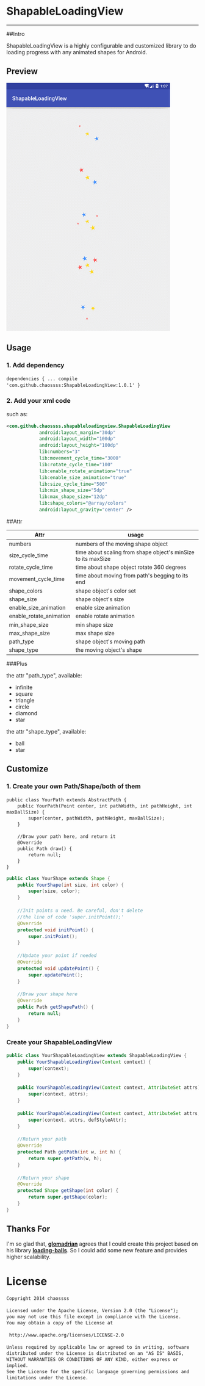 # ShapableLoadingView
----
##Intro

ShapableLoadingView is a highly configurable and customized library to do loading progress with any animated shapes for Android.

## Preview

![](snapshot.gif)

## Usage

### 1. Add dependency

`
dependencies {
    ...
    compile 'com.github.chaossss:ShapableLoadingView:1.0.1'
}
`

### 2. Add your xml code

such as:

```xml
<com.github.chaossss.shapableloadingview.ShapableLoadingView
            android:layout_margin="30dp"
            android:layout_width="100dp"
            android:layout_height="100dp"
            lib:numbers="3"
            lib:movement_cycle_time="3000"
            lib:rotate_cycle_time="100"
            lib:enable_rotate_animation="true"
            lib:enable_size_animation="true"
            lib:size_cycle_time="500"
            lib:min_shape_size="5dp"
            lib:max_shape_size="12dp"
            lib:shape_colors="@array/colors"
            android:layout_gravity="center" />
```

##Attr

| Attr | usage |
|---------|--------|
| numbers | numbers of the moving shape object |
| size_cycle_time | time about scaling from shape object's minSize to its maxSize |
| rotate_cycle_time | time about shape object rotate 360 degrees |
| movement_cycle_time | time about moving from path's begging to its end |
| shape_colors | shape object's color set |
| shape_size | shape object's size |
| enable_size_animation | enable size animation |
| enable_rotate_animation | enable rotate animation |
| min_shape_size | min shape size |
| max_shape_size | max shape size |
| path_type | shape object's moving path |
| shape_type | the moving object's shape |

###Plus

the attr "path_type", available:
-  infinite
-  square
-  triangle
-  circle
-  diamond
-  star
 
the attr "shape_type", available:
-  ball
-  star

## Customize

### 1. Create your own Path/Shape/both of them
```
public class YourPath extends AbstractPath {
    public YourPath(Point center, int pathWidth, int pathHeight, int maxBallSize) {
        super(center, pathWidth, pathHeight, maxBallSize);
    }

	//Draw your path here, and return it
    @Override
    public Path draw() {
        return null;
    }
}
```

```java
public class YourShape extends Shape {
    public YourShape(int size, int color) {
        super(size, color);
    }

	//Init points u need. Be careful, don't delete
	//the line of code 'super.initPoint();'
    @Override
    protected void initPoint() {
        super.initPoint();
    }

	//Update your point if needed
    @Override
    protected void updatePoint() {
        super.updatePoint();
    }

	//Draw your shape here
    @Override
    public Path getShapePath() {
        return null;
    }
}
```

### Create your ShapableLoadingView
```java
public class YourShapableLoadingView extends ShapableLoadingView {
    public YourShapableLoadingView(Context context) {
        super(context);
    }

    public YourShapableLoadingView(Context context, AttributeSet attrs) {
        super(context, attrs);
    }

    public YourShapableLoadingView(Context context, AttributeSet attrs, int defStyleAttr) {
        super(context, attrs, defStyleAttr);
    }

	//Return your path
    @Override
    protected Path getPath(int w, int h) {
        return super.getPath(w, h);
    }

	//Return your shape
    @Override
    protected Shape getShape(int color) {
        return super.getShape(color);
    }
}
```

## Thanks For

I'm so glad that, [**glomadrian**](https://github.com/glomadrian) agrees that I could create this project based on his library [**loading-balls**](https://github.com/glomadrian/loading-balls). So I could add some new feature and provides higher scalability.

License
============

    Copyright 2014 chaossss

	Licensed under the Apache License, Version 2.0 (the "License");
	you may not use this file except in compliance with the License.
	You may obtain a copy of the License at

     http://www.apache.org/licenses/LICENSE-2.0

	Unless required by applicable law or agreed to in writing, software
	distributed under the License is distributed on an "AS IS" BASIS,
	WITHOUT WARRANTIES OR CONDITIONS OF ANY KIND, either express or implied.
	See the License for the specific language governing permissions and
	limitations under the License.